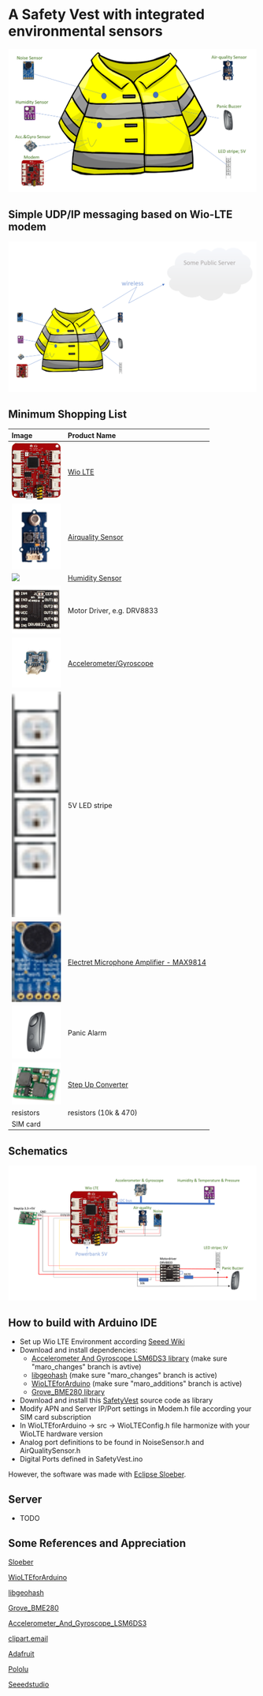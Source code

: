 # A Safety Vest with integrated environmental sensors

![1](https://github.com/maroprjs/SafetyVest/raw/master/extras/img/SafetyVest1.png)

  

## Simple UDP/IP messaging based on Wio-LTE modem

![1](https://github.com/maroprjs/SafetyVest/raw/master/extras/img/Network1.png)

## Minimum Shopping List

| Image                                                        | Product Name                                                 |
| :----------------------------------------------------------- | :----------------------------------------------------------- |
| <img src="https://github.com/maroprjs/SafetyVest/raw/master/extras/img/WioLte1.png" width="100"> | [Wio LTE](http://wiki.seeedstudio.com/Wio_LTE_Cat.1/)        |
| <img src="https://github.com/maroprjs/SafetyVest/raw/master/extras/img/Airquality1.png" width="100"> | [Airquality Sensor](http://wiki.seeedstudio.com/Grove-Air_Quality_Sensor_v1.3/) |
| <img src="https://github.com/maroprjs/SafetyVest/raw/master/extras/img/BME2802.png" width="100"> | [Humidity Sensor](https://www.adafruit.com/product/2652)     |
| <img src="https://github.com/maroprjs/SafetyVest/raw/master/extras/img/DRV88331.png" width="100"> | Motor Driver, e.g. DRV8833                                   |
| <img src="https://github.com/maroprjs/SafetyVest/raw/master/extras/img/Gyro1.png" width="100"> | [Accelerometer/Gyroscope](http://wiki.seeedstudio.com/Grove-6-Axis_AccelerometerAndGyroscope/) |
| <img src="https://github.com/maroprjs/SafetyVest/raw/master/extras/img/LED1.png" width="100"> | 5V LED stripe                                                |
| <img src="https://github.com/maroprjs/SafetyVest/raw/master/extras/img/Noise1.png" width="100"> | [Electret Microphone Amplifier - MAX9814](https://www.adafruit.com/product/1713) |
| <img src="https://github.com/maroprjs/SafetyVest/raw/master/extras/img/Panic1.png" width="100"> | Panic Alarm                                                  |
| <img src="https://github.com/maroprjs/SafetyVest/raw/master/extras/img/StepUp5V1.png" width="100"> | [Step Up Converter](https://www.pololu.com/product/2121)     |
| resistors                                                    | resistors (10k & 470)                                        |
| SIM card                                                     |                                                              |



## Schematics

![1](https://github.com/maroprjs/SafetyVest/raw/master/extras/img/Schematic1.png)



## How to build with Arduino IDE

- Set up Wio LTE Environment according [Seeed Wiki](http://wiki.seeedstudio.com/Wio_LTE_Cat.1/)
- Download and install dependencies:
  - [Accelerometer And Gyroscope LSM6DS3 library](https://github.com/maroprjs/Accelerometer_And_Gyroscope_LSM6DS3) (make sure "maro_changes" branch is avtive)
  - [libgeohash](https://github.com/maroprjs/libgeohash) (make sure "maro_changes" branch is active)
  - [WioLTEforArduino](https://github.com/maroprjs/WioLTEforArduino) (make sure "maro_additions" branch is active)
  - [Grove_BME280 library](https://github.com/Seeed-Studio/Grove_BME280)
- Download and install this [SafetyVest](https://github.com/maroprjs/SafetyVest) source code as library
- Modify APN and Server IP/Port settings in Modem.h file according your SIM card subscription
- In WioLTEforArduino -> src -> WioLTEConfig.h file  harmonize with your WioLTE hardware version
- Analog port definitions to be found in NoiseSensor.h and AirQualitySensor.h
- Digital Ports defined in SafetyVest.ino

However, the software was made with [Eclipse Sloeber](https://eclipse.baeyens.it/). 



## Server

- TODO

  

## Some References and Appreciation

[Sloeber](https://eclipse.baeyens.it/)

[WioLTEforArduino](https://github.com/SeeedJP/WioLTEforArduino)

[libgeohash](https://github.com/simplegeo/libgeohash)

[Grove_BME280](https://github.com/Seeed-Studio/Grove_BME280)

[Accelerometer_And_Gyroscope_LSM6DS3](https://github.com/Seeed-Studio/Accelerometer_And_Gyroscope_LSM6DS3)

[clipart.email](https://www.clipart.email/make-a-clipart/?image=1286359)

[Adafruit](https://www.adafruit.com/)

[Pololu](https://www.pololu.com/)

[Seeedstudio](https://www.seeedstudio.com/)



[^1]: application/x-www-form-urlencoded
